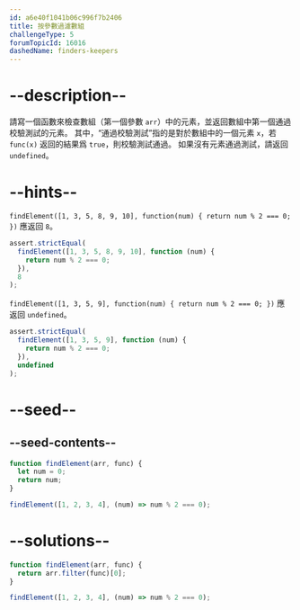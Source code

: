 ```yaml
---
id: a6e40f1041b06c996f7b2406
title: 按參數過濾數組
challengeType: 5
forumTopicId: 16016
dashedName: finders-keepers
---
```


# --description--

請寫一個函數來檢查數組（第一個參數 `arr`）中的元素，並返回數組中第一個通過校驗測試的元素。 其中，“通過校驗測試”指的是對於數組中的一個元素 `x`，若 `func(x)` 返回的結果爲 `true`，則校驗測試通過。 如果沒有元素通過測試，請返回 `undefined`。

# --hints--

`findElement([1, 3, 5, 8, 9, 10], function(num) { return num % 2 === 0; })` 應返回 `8`。

```js
assert.strictEqual(
  findElement([1, 3, 5, 8, 9, 10], function (num) {
    return num % 2 === 0;
  }),
  8
);
```

`findElement([1, 3, 5, 9], function(num) { return num % 2 === 0; })` 應返回 `undefined`。

```js
assert.strictEqual(
  findElement([1, 3, 5, 9], function (num) {
    return num % 2 === 0;
  }),
  undefined
);
```

# --seed--

## --seed-contents--

```js
function findElement(arr, func) {
  let num = 0;
  return num;
}

findElement([1, 2, 3, 4], (num) => num % 2 === 0);
```

# --solutions--

```js
function findElement(arr, func) {
  return arr.filter(func)[0];
}

findElement([1, 2, 3, 4], (num) => num % 2 === 0);
```
